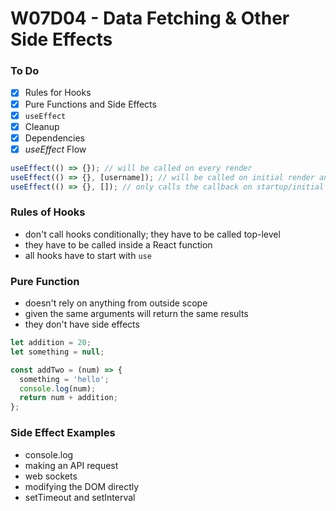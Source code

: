 # W07D04 - Data Fetching & Other Side Effects

### To Do
- [x] Rules for Hooks
- [x] Pure Functions and Side Effects
- [x] `useEffect`
- [x] Cleanup
- [x] Dependencies
- [x] _useEffect_ Flow

```js
useEffect(() => {}); // will be called on every render
useEffect(() => {}, [username]); // will be called on initial render and then only if `username` changes
useEffect(() => {}, []); // only calls the callback on startup/initial render
```

### Rules of Hooks
* don't call hooks conditionally; they have to be called top-level
* they have to be called inside a React function
* all hooks have to start with `use`

### Pure Function
* doesn't rely on anything from outside scope
* given the same arguments will return the same results
* they don't have side effects

```js
let addition = 20;
let something = null;

const addTwo = (num) => {
  something = 'hello';
  console.log(num);
  return num + addition;
};
```

### Side Effect Examples
* console.log
* making an API request
* web sockets
* modifying the DOM directly
* setTimeout and setInterval












